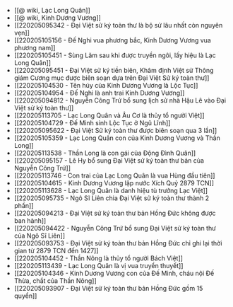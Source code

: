 - [[@ wiki, Lạc Long Quân]]
- [[@ wiki, Kinh Dương Vương]]
- [[220205095342 - Đại Việt sử ký toàn thư là bộ sử lâu nhất còn nguyên vẹn]]
- [[220205105156 - Đế Nghi vua phương bắc, Kinh Dương Vương vua phương nam]]
- [[220205105451 - Sùng Lãm sau khi được truyền ngôi, lấy hiệu là Lạc Long Quân]]
- [[220205095451 - Đại Việt sử ký tiền biên, Khâm định Việt sử Thông giám Cương mục được biên soạn dựa trên Đại Việt Sử ký toàn thư]]
- [[220205104530 - Tên húy của Kinh Dương Vương là Lộc Tục]]
- [[220205104954 - Đế Nghi là anh trai Kinh Dương Vương]]
- [[220205094812 - Nguyễn Công Trứ bổ sung lịch sử nhà Hậu Lê vào Đại Việt sử ký toàn thư]]
- [[220205113705 - Lạc Long Quân và Âu Cơ là thủy tổ người Việt]]
- [[220205104729 - Đế Minh sinh Lộc Tục ở Ngũ Lĩnh]]
- [[220205095622 - Đại Việt Sử ký toàn thư được biên soạn qua 3 lần]]
- [[220205105359 - Lạc Long Quân con của Kinh Dương Vương và Thần Long]]
- [[220205113538 - Thần Long là con gái của Động Đình Quân]]
- [[220205095157 - Lê Hy bổ sung Đại Việt sử ký toàn thư bản của Nguyễn Công Trứ]]
- [[220205113746 - Con trai của Lạc Long Quân là vua Hùng đầu tiên]]
- [[220205104615 - Kinh Dương Vương lập nước Xích Quỷ 2879 TCN]]
- [[220205113628 - Lạc Long Quân là danh hiệu tù trưởng Lạc Việt]]
- [[220205095735 - Ngô Sĩ Liên chia Đại Việt sử ký toàn thư thành 2 phần]]
- [[220205094213 - Đại Việt sử ký toàn thư bản Hồng Đức không được ban hành]]
- [[220205094422 - Nguyễn Công Trứ bổ sung Đại Việt sử ký toàn thư của Ngô Sĩ Liên]]
- [[220205093753 - Đại Việt sử ký toàn thư bản Hồng Đức chỉ ghi lại thời gian từ 2879 TCN đến 1427]]
- [[220205104452 - Thần Nông là thủy tổ người Bách Việt]]
- [[220205113439 - Lạc Long Quân là vị vua truyền thuyết]]
- [[220205104346 - Kinh Dương Vương con của Đế Minh, cháu nội Đế Thừa, chắt của Thần Nông]]
- [[220205093907 - Đại Việt sử ký toàn thư bản Hồng Đức gồm 15 quyển]]
